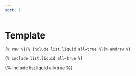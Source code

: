 ```yaml
---
sort: 1
---
```


# Template

```
{% raw %}{% include list.liquid all=true %}{% endraw %}

{% include list.liquid all=true %}
```

{% include list.liquid all=true %}

